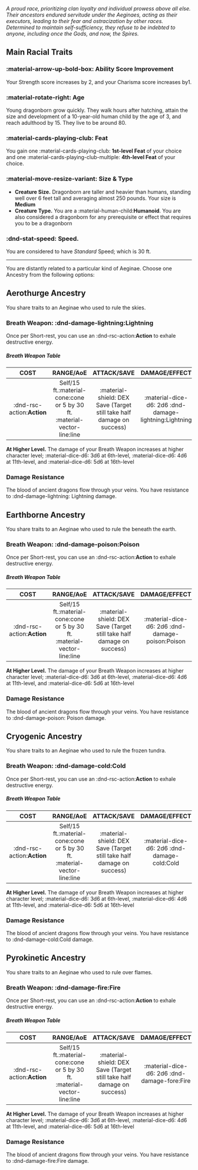 *A proud race, prioritizing clan loyalty and individual prowess above all else. Their ancestors endured servitude under the Aeginaes, acting as their executors, leading to their fear and ostracization by other races. Determined to maintain self-sufficiency, they refuse to be indebted to anyone, including once the Gods, and now, the Spires.*

## Main Racial Traits

### :material-arrow-up-bold-box: Ability Score Improvement
Your Strength score increases by 2, and your Charisma score increases by1.

### :material-rotate-right: Age
Young dragonborn grow quickly. They walk hours after hatching, attain the size and development of a 10-year-old human child by the age of 3, and reach adulthood by 15. They live to be around 80.

### :material-cards-playing-club: Feat
You gain one :material-cards-playing-club: **1st-level Feat** of your choice and one :material-cards-playing-club-multiple: **4th-level Feat** of your choice. 

### :material-move-resize-variant: Size & Type
- **Creature Size.** Dragonborn are taller and heavier than humans, standing well over 6 feet tall and averaging almost 250 pounds. Your size is **Medium**
- **Creature Type.** You are a :material-human-child:**Humanoid**. You are also considered a dragonborn for any prerequisite or effect that requires you to be a dragonborn

### :dnd-stat-speed: Speed.
You are considered to have *Standard* Speed; which is 30 ft.

---

You are distantly related to a particular kind of Aeginae. Choose one Ancestry from the following options:

## Aerothurge Ancestry

You share traits to an Aeginae who used to rule the skies.

### Breath Weapon: :dnd-damage-lightning:Lightning

Once per Short-rest, you can use an :dnd-rsc-action:**Action** to exhale destructive energy.

##### Breath Weapon Table
| **COST** | **RANGE/AoE** | **ATTACK/SAVE** | **DAMAGE/EFFECT** |
|:---:|:---:|:---:|:---:|
| :dnd-rsc-action:**Action** | Self/15 ft.:material-cone:cone or 5 by 30 ft. :material-vector-line:line | :material-shield: DEX Save (Target still take half damage on success) | :material-dice-d6: 2d6 :dnd-damage-lightning:Lightning |

**At Higher Level.** The damage of your Breath Weapon increases at higher character level; :material-dice-d6: 3d6 at 6th-level, :material-dice-d6: 4d6 at 11th-level, and :material-dice-d6: 5d6 at 16th-level

### Damage Resistance

The blood of ancient dragons flow through your veins. You have resistance to :dnd-damage-lightning: Lightning damage.

## Earthborne Ancestry

You share traits to an Aeginae who used to rule the beneath the earth.

### Breath Weapon: :dnd-damage-poison:Poison

Once per Short-rest, you can use an :dnd-rsc-action:**Action** to exhale destructive energy.

##### Breath Weapon Table
| **COST** | **RANGE/AoE** | **ATTACK/SAVE** | **DAMAGE/EFFECT** |
|:---:|:---:|:---:|:---:|
| :dnd-rsc-action:**Action** | Self/15 ft.:material-cone:cone or 5 by 30 ft. :material-vector-line:line | :material-shield: DEX Save (Target still take half damage on success) | :material-dice-d6: 2d6 :dnd-damage-poison:Poison |

**At Higher Level.** The damage of your Breath Weapon increases at higher character level; :material-dice-d6: 3d6 at 6th-level, :material-dice-d6: 4d6 at 11th-level, and :material-dice-d6: 5d6 at 16th-level

### Damage Resistance

The blood of ancient dragons flow through your veins. You have resistance to :dnd-damage-poison: Poison damage.

## Cryogenic Ancestry

You share traits to an Aeginae who used to rule the frozen tundra.

### Breath Weapon: :dnd-damage-cold:Cold

Once per Short-rest, you can use an :dnd-rsc-action:**Action** to exhale destructive energy.

##### Breath Weapon Table
| **COST** | **RANGE/AoE** | **ATTACK/SAVE** | **DAMAGE/EFFECT** |
|:---:|:---:|:---:|:---:|
| :dnd-rsc-action:**Action** | Self/15 ft.:material-cone:cone or 5 by 30 ft. :material-vector-line:line | :material-shield: DEX Save (Target still take half damage on success) | :material-dice-d6: 2d6 :dnd-damage-cold:Cold |

**At Higher Level.** The damage of your Breath Weapon increases at higher character level; :material-dice-d6: 3d6 at 6th-level, :material-dice-d6: 4d6 at 11th-level, and :material-dice-d6: 5d6 at 16th-level

### Damage Resistance

The blood of ancient dragons flow through your veins. You have resistance to :dnd-damage-cold:Cold damage.

## Pyrokinetic Ancestry

You share traits to an Aeginae who used to rule over flames.

### Breath Weapon: :dnd-damage-fire:Fire

Once per Short-rest, you can use an :dnd-rsc-action:**Action** to exhale destructive energy.

##### Breath Weapon Table
| **COST** | **RANGE/AoE** | **ATTACK/SAVE** | **DAMAGE/EFFECT** |
|:---:|:---:|:---:|:---:|
| :dnd-rsc-action:**Action** | Self/15 ft.:material-cone:cone or 5 by 30 ft. :material-vector-line:line | :material-shield: DEX Save (Target still take half damage on success) | :material-dice-d6: 2d6 :dnd-damage-fore:Fire |

**At Higher Level.** The damage of your Breath Weapon increases at higher character level; :material-dice-d6: 3d6 at 6th-level, :material-dice-d6: 4d6 at 11th-level, and :material-dice-d6: 5d6 at 16th-level

### Damage Resistance

The blood of ancient dragons flow through your veins. You have resistance to :dnd-damage-fire:Fire damage.